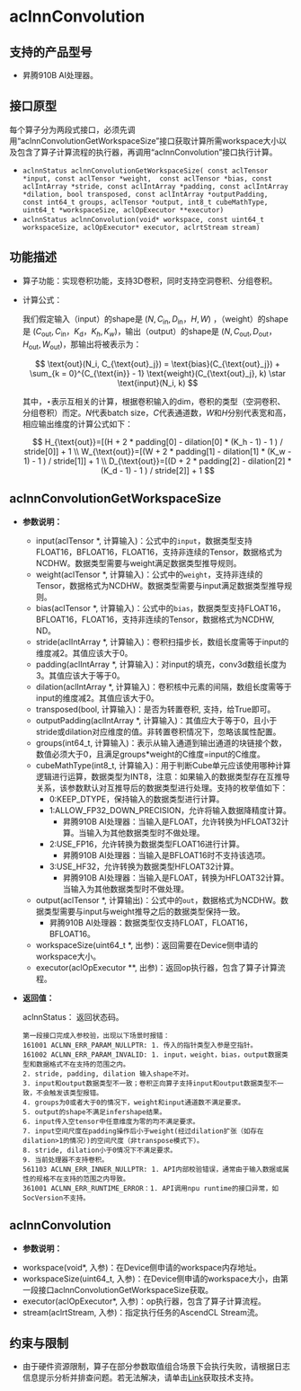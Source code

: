 # aclnnConvolution

## 支持的产品型号
- 昇腾910B AI处理器。

## 接口原型
每个算子分为两段式接口，必须先调用“aclnnConvolutionGetWorkspaceSize”接口获取计算所需workspace大小以及包含了算子计算流程的执行器，再调用“aclnnConvolution”接口执行计算。

* `aclnnStatus aclnnConvolutionGetWorkspaceSize( const aclTensor *input, const aclTensor *weight,  const aclTensor *bias, const aclIntArray *stride, const aclIntArray *padding, const aclIntArray *dilation, bool transposed, const aclIntArray *outputPadding,  const int64_t groups, aclTensor *output, int8_t cubeMathType, uint64_t *workspaceSize, aclOpExecutor **executor)`
* `aclnnStatus aclnnConvolution(void* workspace, const uint64_t workspaceSize, aclOpExecutor* executor, aclrtStream stream)`

## 功能描述

- 算子功能：实现卷积功能，支持3D卷积，同时支持空洞卷积、分组卷积。

- 计算公式：

  我们假定输入（input）的shape是 $(N, C_{\text{in}}, D_{\text{in}}，H, W)$ ，（weight）的shape是 $(C_{\text{out}}, C_{\text{in}}，K_{\text{d}}，K_h, K_w)$，输出（output）的shape是 $(N, C_{\text{out}}, D_{\text{out}}，H_{\text{out}}, W_{\text{out}})$，那输出将被表示为：

  $$
    \text{out}(N_i, C_{\text{out}_j}) = \text{bias}(C_{\text{out}_j}) + \sum_{k = 0}^{C_{\text{in}} - 1} \text{weight}(C_{\text{out}_j}, k) \star \text{input}(N_i, k)
  $$

  其中，$\star$表示互相关的计算，根据卷积输入的dim，卷积的类型（空洞卷积、分组卷积）而定。$N$代表batch size，$C$代表通道数，$W$和$H$分别代表宽和高，相应输出维度的计算公式如下：

  $$
    H_{\text{out}}=[(H + 2 * padding[0] - dilation[0] * (K_h - 1) - 1 ) / stride[0]] + 1 \\
    W_{\text{out}}=[(W + 2 * padding[1] - dilation[1] * (K_w - 1) - 1 ) / stride[1]] + 1 \\
    D_{\text{out}}=[(D + 2 * padding[2] - dilation[2] * (K_d - 1) - 1 ) / stride[2]] + 1
  $$


## aclnnConvolutionGetWorkspaceSize

- **参数说明：**
  * input(aclTensor *, 计算输入)：公式中的`input`，数据类型支持FLOAT16，BFLOAT16，FLOAT16，支持非连续的Tensor，数据格式为NCDHW。数据类型需要与weight满足数据类型推导规则。
  * weight(aclTensor *, 计算输入)：公式中的`weight`，支持非连续的Tensor，数据格式为NCDHW。数据类型需要与input满足数据类型推导规则。
  * bias(aclTensor *, 计算输入)：公式中的`bias`，数据类型支持FLOAT16，BFLOAT16，FLOAT16，支持非连续的Tensor，数据格式为NCDHW, ND。
  * stride(aclIntArray *, 计算输入)：卷积扫描步长，数组长度需等于input的维度减2。其值应该大于0。
  * padding(aclIntArray *, 计算输入)：对input的填充，conv3d数组长度为3。其值应该大于等于0。
  * dilation(aclIntArray *, 计算输入)：卷积核中元素的间隔，数组长度需等于input的维度减2。其值应该大于0。
  * transposed(bool, 计算输入)：是否为转置卷积, 支持，给True即可。
  * outputPadding(aclIntArray *, 计算输入)：其值应大于等于0，且小于stride或dilation对应维度的值。非转置卷积情况下，忽略该属性配置。
  * groups(int64_t, 计算输入)：表示从输入通道到输出通道的块链接个数，数值必须大于0，且满足groups*weight的C维度=input的C维度。
  * cubeMathType(int8_t, 计算输入)：用于判断Cube单元应该使用哪种计算逻辑进行运算，数据类型为INT8，注意：如果输入的数据类型存在互推导关系，该参数默认对互推导后的数据类型进行处理。支持的枚举值如下：
    * 0:KEEP_DTYPE，保持输入的数据类型进行计算。
    * 1:ALLOW_FP32_DOWN_PRECISION，允许将输入数据降精度计算。
      - 昇腾910B AI处理器：当输入是FLOAT，允许转换为HFLOAT32计算。当输入为其他数据类型时不做处理。
    * 2:USE_FP16，允许转换为数据类型FLOAT16进行计算。
      - 昇腾910B AI处理器：当输入是BFLOAT16时不支持该选项。
    * 3:USE_HF32，允许转换为数据类型HFLOAT32计算。
      - 昇腾910B AI处理器：当输入是FLOAT，转换为HFLOAT32计算。当输入为其他数据类型时不做处理。
  * output(aclTensor *, 计算输出)：公式中的`out`，数据格式为NCDHW。数据类型需要与input与weight推导之后的数据类型保持一致。
    - 昇腾910B AI处理器：数据类型仅支持FLOAT，FLOAT16，BFLOAT16。
  * workspaceSize(uint64_t *, 出参)：返回需要在Device侧申请的workspace大小。
  * executor(aclOpExecutor **, 出参)：返回op执行器，包含了算子计算流程。

- **返回值：**

  aclnnStatus： 返回状态码。

  ```
  第一段接口完成入参校验，出现以下场景时报错：
  161001 ACLNN_ERR_PARAM_NULLPTR: 1. 传入的指针类型入参是空指针。
  161002 ACLNN_ERR_PARAM_INVALID: 1. input，weight，bias，output数据类型和数据格式不在支持的范围之内。
  2. stride, padding, dilation 输入shape不对。
  3. input和output数据类型不一致；卷积正向算子支持input和output数据类型不一致，不会触发该类型报错。
  4. groups为0或者大于0的情况下，weight和input通道数不满足要求。
  5. output的shape不满足infershape结果。
  6. input传入空tensor中任意维度为零的均不满足要求。
  7. input空间尺度在padding操作后小于weight(经过dilation扩张（如存在dilation>1的情况）)的空间尺度（非transpose模式下）。
  8. stride, dilation小于0情况下不满足要求。
  9. 当前处理器不支持卷积。
  561103 ACLNN_ERR_INNER_NULLPTR: 1. API内部校验错误，通常由于输入数据或属性的规格不在支持的范围之内导致。
  361001 ACLNN_ERR_RUNTIME_ERROR：1. API调用npu runtime的接口异常，如SocVersion不支持。
  ```


## aclnnConvolution

- **参数说明：**

* workspace(void*, 入参)：在Device侧申请的workspace内存地址。
* workspaceSize(uint64_t, 入参)：在Device侧申请的workspace大小，由第一段接口aclnnConvolutionGetWorkspaceSize获取。
* executor(aclOpExecutor*, 入参)：op执行器，包含了算子计算流程。
* stream(aclrtStream, 入参)：指定执行任务的AscendCL Stream流。

## 约束与限制

- 由于硬件资源限制，算子在部分参数取值组合场景下会执行失败，请根据日志信息提示分析并排查问题。若无法解决，请单击[Link](https://www.hiascend.com/support)获取技术支持。
